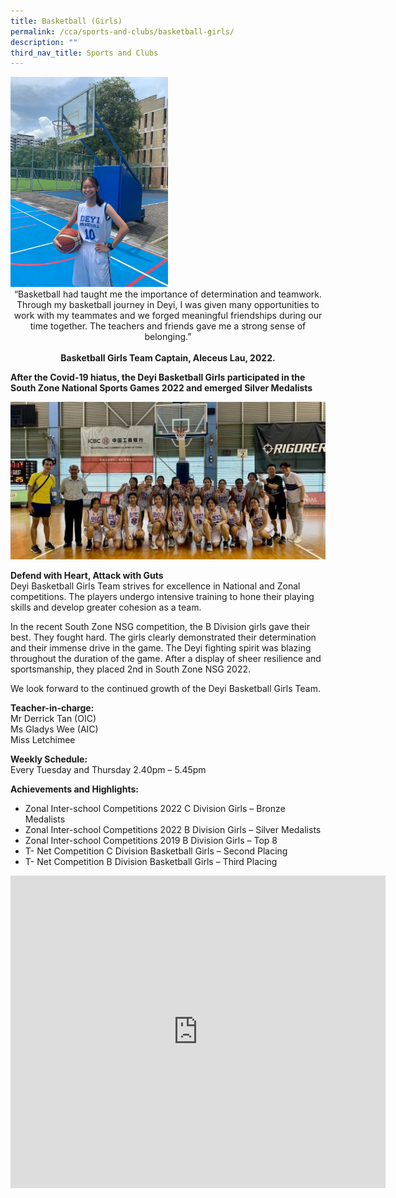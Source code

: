 ```yaml
---
title: Basketball (Girls)
permalink: /cca/sports-and-clubs/basketball-girls/
description: ""
third_nav_title: Sports and Clubs
---
```

<img style="width:50%" src="/images/CAPTAIN%20PICTURE.jpeg">
		
<center>		
“Basketball had taught me the importance of determination and teamwork. Through my basketball journey in Deyi, I was given many opportunities to work with my teammates and we forged meaningful friendships during our time together. The teachers and friends gave me a strong sense of belonging.”
<br><br>
<strong> Basketball Girls Team Captain, Aleceus Lau, 2022. </strong></center>

**After the Covid-19 hiatus, the Deyi Basketball Girls participated in the South Zone National Sports Games 2022 and emerged Silver Medalists**

![South Zone National Sports Games 2022 Silver Medalists](/images/HEADER%20PICTURE.jpeg)

**Defend with Heart, Attack with Guts** <br>
Deyi Basketball Girls Team strives for excellence in National and Zonal competitions. The players undergo intensive training to hone their playing skills and develop greater cohesion as a team.

In the recent South Zone NSG competition, the B Division girls gave their best. They fought hard. The girls clearly demonstrated their determination and their immense drive in the game. The Deyi fighting spirit was blazing throughout the duration of the game. After a display of sheer resilience and sportsmanship, they placed 2nd in South Zone NSG 2022.

We look forward to the continued growth of the Deyi Basketball Girls Team.

**Teacher-in-charge:** <br>
Mr Derrick Tan (OIC) <br>
Ms Gladys Wee (AIC) <br>
Miss Letchimee <br>

**Weekly Schedule:** <br>
Every Tuesday and Thursday 2.40pm – 5.45pm

**Achievements and Highlights:**
*   Zonal Inter-school Competitions 2022 C Division Girls – Bronze Medalists  
*   Zonal Inter-school Competitions 2022 B Division Girls – Silver Medalists
*   Zonal Inter-school Competitions 2019 B Division Girls – Top 8
*   T- Net Competition C Division Basketball Girls – Second Placing  
*   T- Net Competition B Division Basketball Girls – Third Placing


<iframe allowfullscreen="true" height="500" width="600" frameborder="0" src="https://docs.google.com/presentation/d/e/2PACX-1vQIo9gA74iqV1qow_3TLfciZoRDyMh2tgbzzb1e1zwyB2EgYALueswq_oCPnZUokpYB1gzxm_rarNfx/embed?start=false&amp;loop=true&amp;delayms=10000"></iframe>